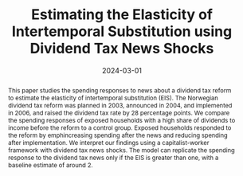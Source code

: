 ---
title: Estimating the Elasticity of Intertemporal Substitution using Dividend Tax
  News Shocks
authors:
- Martin H. Holm
- Rustam Jamilov
- Marek Jasinski
- Plamen Nenov
date: '2024-03-01'
publishDate: '2024-03-05T10:46:49.824758Z'
publication_types:
- report
abstract: This paper studies the spending responses to news about a dividend tax reform
  to estimate the elasticity of intertemporal substitution (EIS). The Norwegian dividend
  tax reform was planned in 2003, announced in 2004, and implemented in 2006, and
  raised the dividend tax rate by 28 percentage points. We compare the spending responses
  of exposed households with a high share of dividends to income before the reform
  to a control group. Exposed households responded to the reform by emphincreasing
  spending after the news and reducing spending after implementation. We interpret
  our findings using a capitalist-worker framework with dividend tax news shocks.
  The model can replicate the spending response to the dividend tax news only if the
  EIS is greater than one, with a baseline estimate of around 2.
links:
- name: Custom Link
  url: http://example.org
url_pdf: http://arxiv.org/pdf/1512.04133v1
url_code: 'https://github.com/HugoBlox/hugo-blox-builder'
url_dataset: '#'
url_poster: '#'
url_project: ''
url_slides: ''
url_source: '#'
url_video: '#'
---